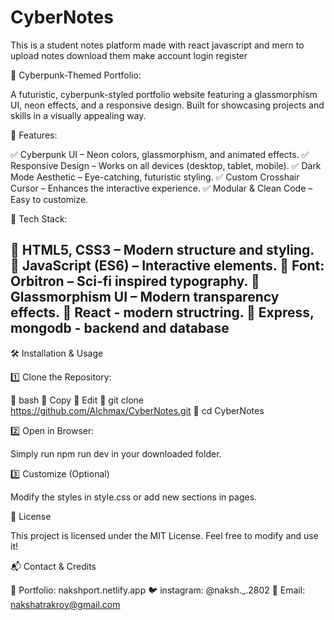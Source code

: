 # CyberNotes
This is a student notes platform made with react javascript and mern to upload notes download them make account login register

🚀 Cyberpunk-Themed Portfolio:

A futuristic, cyberpunk-styled portfolio website featuring a glassmorphism UI, neon effects, and a responsive design. Built for showcasing projects and skills in a visually appealing way.


🌟 Features:

✅ Cyberpunk UI – Neon colors, glassmorphism, and animated effects.
✅ Responsive Design – Works on all devices (desktop, tablet, mobile).
✅ Dark Mode Aesthetic – Eye-catching, futuristic styling.
✅ Custom Crosshair Cursor – Enhances the interactive experience.
✅ Modular & Clean Code – Easy to customize.

📂 Tech Stack:

🔹 HTML5, CSS3 – Modern structure and styling.
🔹 JavaScript (ES6) – Interactive elements.
🔹 Font: Orbitron – Sci-fi inspired typography.
🔹 Glassmorphism UI – Modern transparency effects.
🔹 React - modern structring.
🔹 Express, mongodb - backend and database
----------------------------------------------------------------------------------------------------------------------

🛠 Installation & Usage

1️⃣ Clone the Repository:

🔹 bash
🔹 Copy
🔹 Edit
🔹 git clone https://github.com/Alchmax/CyberNotes.git
🔹 cd CyberNotes

2️⃣ Open in Browser:

Simply run npm run dev in your downloaded folder.

3️⃣ Customize (Optional)

Modify the styles in style.css or add new sections in pages.

📜 License

This project is licensed under the MIT License. Feel free to modify and use it!

📬 Contact & Credits

💼 Portfolio: nakshport.netlify.app
🐦 instagram: @naksh._.2802
📧 Email: nakshatrakroy@gmail.com
